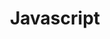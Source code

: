 ---
title: Javascript
description: Javascript Category
image:

# Badge style
style:
    background: "#2a9d8f"
    color: "#fff"
---
